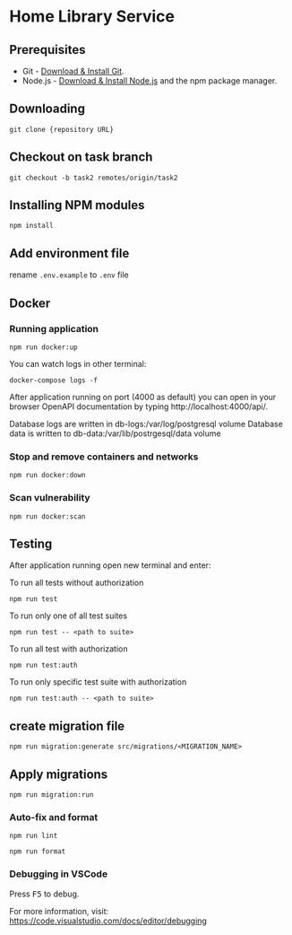 # Home Library Service

## Prerequisites

- Git - [Download & Install Git](https://git-scm.com/downloads).
- Node.js - [Download & Install Node.js](https://nodejs.org/en/download/) and the npm package manager.

## Downloading

```
git clone {repository URL}
```

## Checkout on task branch
```
git checkout -b task2 remotes/origin/task2
```

## Installing NPM modules

```
npm install
```

## Add environment file
rename `.env.example` to `.env` file

## Docker

### Running application

```
npm run docker:up
```

You can watch logs in other terminal:

```
docker-compose logs -f
```

After application running on port (4000 as default) you can open
in your browser OpenAPI documentation by typing http://localhost:4000/api/.

Database logs are written in db-logs:/var/log/postgresql volume
Database data is written to db-data:/var/lib/postrgesql/data volume


### Stop and remove containers and networks

```
npm run docker:down
```

### Scan vulnerability

```
npm run docker:scan
```

## Testing

After application running open new terminal and enter:

To run all tests without authorization

```
npm run test
```

To run only one of all test suites

```
npm run test -- <path to suite>
```

To run all test with authorization

```
npm run test:auth
```

To run only specific test suite with authorization

```
npm run test:auth -- <path to suite>
```

## create migration file
```
npm run migration:generate src/migrations/<MIGRATION_NAME>
```

## Apply migrations

```
npm run migration:run
```

### Auto-fix and format

```
npm run lint
```

```
npm run format
```

### Debugging in VSCode

Press <kbd>F5</kbd> to debug.

For more information, visit: https://code.visualstudio.com/docs/editor/debugging
